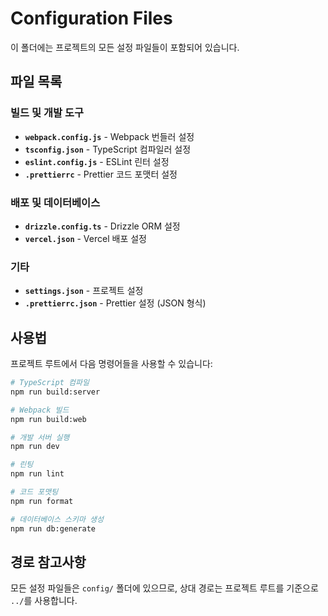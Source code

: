 # Configuration Files

이 폴더에는 프로젝트의 모든 설정 파일들이 포함되어 있습니다.

## 파일 목록

### 빌드 및 개발 도구

- **`webpack.config.js`** - Webpack 번들러 설정
- **`tsconfig.json`** - TypeScript 컴파일러 설정
- **`eslint.config.js`** - ESLint 린터 설정
- **`.prettierrc`** - Prettier 코드 포맷터 설정

### 배포 및 데이터베이스

- **`drizzle.config.ts`** - Drizzle ORM 설정
- **`vercel.json`** - Vercel 배포 설정

### 기타

- **`settings.json`** - 프로젝트 설정
- **`.prettierrc.json`** - Prettier 설정 (JSON 형식)

## 사용법

프로젝트 루트에서 다음 명령어들을 사용할 수 있습니다:

```bash
# TypeScript 컴파일
npm run build:server

# Webpack 빌드
npm run build:web

# 개발 서버 실행
npm run dev

# 린팅
npm run lint

# 코드 포맷팅
npm run format

# 데이터베이스 스키마 생성
npm run db:generate
```

## 경로 참고사항

모든 설정 파일들은 `config/` 폴더에 있으므로, 상대 경로는 프로젝트 루트를 기준으로 `../`를 사용합니다.
